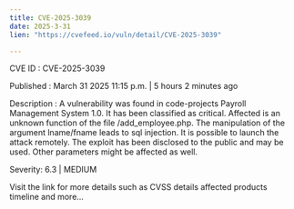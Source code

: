 ```yaml
---
title: CVE-2025-3039
date: 2025-3-31
lien: "https://cvefeed.io/vuln/detail/CVE-2025-3039"

---
```


CVE ID : CVE-2025-3039
 
Published :  March 31
2025
11:15 p.m. | 5 hours
2 minutes ago
 
Description : A vulnerability was found in code-projects Payroll Management System 1.0. It has been classified as critical. Affected is an unknown function of the file /add_employee.php. The manipulation of the argument lname/fname leads to sql injection. It is possible to launch the attack remotely. The exploit has been disclosed to the public and may be used. Other parameters might be affected as well.
 
Severity: 6.3 | MEDIUM
 
Visit the link for more details
such as CVSS details
affected products
timeline
and more...
